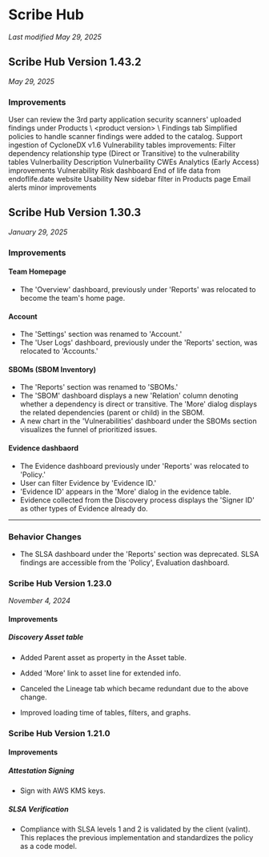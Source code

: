 # Scribe Hub
*Last modified May 29, 2025*
## Scribe Hub Version 1.43.2
*May 29, 2025*

### Improvements

User can review the 3rd party application security scanners' uploaded findings under Products \\ \<product version\> \\ Findings tab
Simplified policies to handle scanner findings were added to the catalog.
Support ingestion of CycloneDX v1.6
Vulnerability tables improvements: 
  Filter dependency relationship type (Direct or Transitive) to the vulnerability tables
  Vulnerbaility Description
  Vulnerbaility CWEs
Analytics (Early Access) improvements
  Vulnerability Risk dashboard
  End of life data from endoflife.date website 
Usability
  New sidebar filter in Products page
  Email alerts minor improvements

## Scribe Hub Version 1.30.3
*January 29, 2025*

### Improvements
#### Team Homepage
- The 'Overview' dashboard, previously under 'Reports' was relocated to become the team's home page.
#### Account
- The 'Settings' section was renamed to 'Account.'
- The 'User Logs' dashboard, previously under the 'Reports' section, was relocated to 'Accounts.'
#### SBOMs (SBOM Inventory)
- The 'Reports' section was renamed to 'SBOMs.'
- The 'SBOM' dashboard displays a new 'Relation' column denoting whether a dependency is direct or transitive. The 'More' dialog displays the related dependencies (parent or child) in the SBOM.
- A new chart in the 'Vulnerabilities' dashboard under the SBOMs section visualizes the funnel of prioritized issues.
#### Evidence dashbaord
- The Evidence dashboard previously under 'Reports' was relocated to 'Policy.'
- User can filter Evidence by 'Evidence ID.'
- 'Evidence ID' appears in the 'More' dialog in the evidence table.
- Evidence collected from the Discovery process displays the 'Signer ID' as other types of Evidence already do.
---
### Behavior Changes
- The SLSA dashboard under the 'Reports' section was deprecated. SLSA findings are accessible from the 'Policy', Evaluation dashboard.

### Scribe Hub Version 1.23.0 
*November 4, 2024*

#### Improvements
##### Discovery Asset table
- Added Parent asset as property in the Asset table.

- Added 'More' link to asset line for extended info.
- Canceled the Lineage tab which became redundant due to the above change.
- Improved loading time of tables, filters, and graphs. 

### Scribe Hub Version 1.21.0
#### Improvements
##### Attestation Signing
- Sign with AWS KMS keys.
##### SLSA Verification
- Compliance with SLSA levels 1 and 2 is validated by the client (valint). This replaces the previous implementation and standardizes the policy as a code model.

